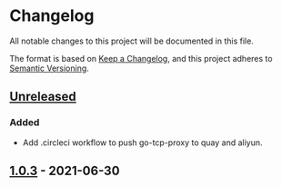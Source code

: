 # Changelog

All notable changes to this project will be documented in this file.

The format is based on [Keep a Changelog](https://keepachangelog.com/en/1.0.0/),
and this project adheres to [Semantic Versioning](https://semver.org/spec/v2.0.0.html).

## [Unreleased]

### Added

- Add .circleci workflow to push go-tcp-proxy to quay and aliyun.

## [1.0.3] - 2021-06-30

[Unreleased]: https://github.com/giantswarm/go-tcp-proxy/compare/v1.0.3...HEAD
[1.0.3]: https://github.com/giantswarm/go-tcp-proxy/compare/v0.0.0...v1.0.3

